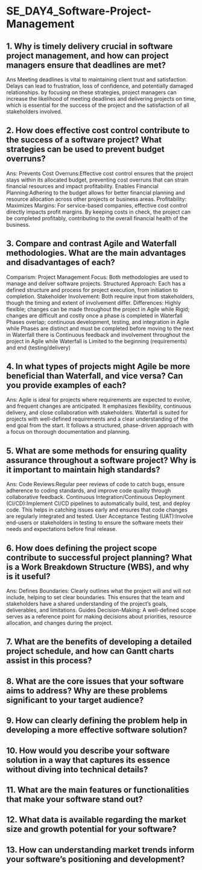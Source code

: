 # SE_DAY4_Software-Project-Management
## 1. Why is timely delivery crucial in software project management, and how can project managers ensure that deadlines are met?
Ans
Meeting deadlines is vital to maintaining client trust and satisfaction. Delays can lead to frustration, loss of confidence, and potentially damaged relationships.
by focusing on these strategies, project managers can increase the likelihood of meeting deadlines and delivering projects on time, which is essential for the success of the project and the satisfaction of all stakeholders involved.

## 2. How does effective cost control contribute to the success of a software project? What strategies can be used to prevent budget overruns?
Ans:
Prevents Cost Overruns:Effective cost control ensures that the project stays within its allocated budget, preventing cost overruns that can strain financial resources and impact profitability.
Enables Financial Planning:Adhering to the budget allows for better financial planning and resource allocation across other projects or business areas.
Profitability: Maximizes Margins: For service-based companies, effective cost control directly impacts profit margins. By keeping costs in check, the project can be completed profitably, contributing to the overall financial health of the business.

## 3. Compare and contrast Agile and Waterfall methodologies. What are the main advantages and disadvantages of each?
Comparism:
Project Management Focus: Both methodologies are used to manage and deliver software projects.
Structured Approach: Each has a defined structure and process for project execution, from initiation to completion.
Stakeholder Involvement: Both require input from stakeholders, though the timing and extent of involvement differ.
Differences:
Highly flexible; changes can be made throughout the project in Agile while Rigid; changes are difficult and costly once a phase is completed in Waterfall
Phases overlap; continuous development, testing, and integration in Agile while Phases are distinct and must be completed before moving to the next in Waterfall
there is Continuous feedback and involvement throughout the project in Agile while Waterfall is Limited to the beginning (requirements) and end (testing/delivery)

## 4. In what types of projects might Agile be more beneficial than Waterfall, and vice versa? Can you provide examples of each?
Ans: Agile is ideal for projects where requirements are expected to evolve, and frequent changes are anticipated. It emphasizes flexibility, continuous delivery, and close collaboration with stakeholders.
Waterfall is suited for projects with well-defined requirements and a clear understanding of the end goal from the start. It follows a structured, phase-driven approach with a focus on thorough documentation and planning.

## 5. What are some methods for ensuring quality assurance throughout a software project? Why is it important to maintain high standards?
Ans:
Code Reviews:Regular peer reviews of code to catch bugs, ensure adherence to coding standards, and improve code quality through collaborative feedback.
Continuous Integration/Continuous Deployment (CI/CD):Implement CI/CD pipelines to automatically build, test, and deploy code. This helps in catching issues early and ensures that code changes are regularly integrated and tested.
User Acceptance Testing (UAT):Involve end-users or stakeholders in testing to ensure the software meets their needs and expectations before final release.

## 6. How does defining the project scope contribute to successful project planning? What is a Work Breakdown Structure (WBS), and why is it useful?
Ans: Defines Boundaries: Clearly outlines what the project will and will not include, helping to set clear boundaries.
This ensures that the team and stakeholders have a shared understanding of the project’s goals, deliverables, and limitations.
Guides Decision-Making: A well-defined scope serves as a reference point for making decisions about priorities, resource allocation, and changes during the project.

## 7. What are the benefits of developing a detailed project schedule, and how can Gantt charts assist in this process?
## 8. What are the core issues that your software aims to address? Why are these problems significant to your target audience?
## 9. How can clearly defining the problem help in developing a more effective software solution?
## 10. How would you describe your software solution in a way that captures its essence without diving into technical details?
## 11. What are the main features or functionalities that make your software stand out?
## 12. What data is available regarding the market size and growth potential for your software?
## 13. How can understanding market trends inform your software’s positioning and development?
